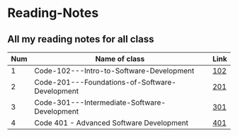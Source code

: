 # Reading-Notes

## All my reading notes for all class 

Num|Name of class|Link
-|-|-
1|Code-102---Intro-to-Software-Development|[102](https://muntherabdlrahman.github.io/Reading-notes/)
2|Code-201---Foundations-of-Software-Development|[201](https://muntherabdlrahman.github.io/Code-201-Reading-Notes/)
3|Code-301---Intermediate-Software-Development|[301](https://muntherabdlrahman.github.io/Code-301---Intermediate-Software-Development/)
4|Code 401 - Advanced Software Development|[401](https://muntherabdlrahman.github.io/401-Readings-Notes/)


